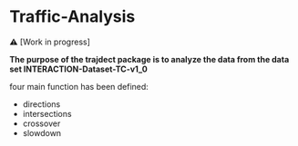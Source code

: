 # Traffic-Analysis

:warning: [Work in progress]

**The purpose of the trajdect package is to analyze the data from the data set INTERACTION-Dataset-TC-v1_0**

four main function has been defined: 

- directions
- intersections
- crossover
- slowdown
